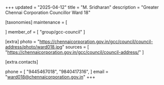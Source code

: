 +++
updated = "2025-04-12"
title = "M. Sridharan"
description = "Greater Chennai Corporation Councillor Ward 18"

[taxonomies]
maintenance = [

]
member_of = [
    "group/gcc-council"
]

[extra]
photo = "https://chennaicorporation.gov.in/gcc/council/council-address/photo/ward018.jpg"
sources = [
    "https://chennaicorporation.gov.in/gcc/council/council-address/"
]

[extra.contacts]

phone = [
    "9445467018",
    "9840417316",
    ]
email = "ward018@chennaicorporation.gov.in"
+++